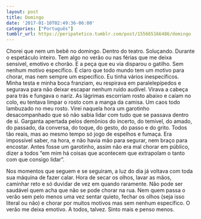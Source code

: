 ```yaml
---
layout: post
title: Domingo
date: '2017-01-10T02:49:36-06:00'
categories: ["Português"]
tumblr_url: https://peripatetico.tumblr.com/post/155665166486/domingo
---
```

Chorei que nem um bebê no domingo. Dentro do teatro. Soluçando. Durante o espetáculo inteiro. Tem algo no verão ou nas férias que me deixa sensível, emotivo e chorão. E a peça que eu via disparou o gatilho. Sem nenhum motivo específico. É claro que todo mundo tem um motivo para chorar, mas nem sempre um específico. Eu tinha vários inespecíficos. Minha testa e minha boca franziam, eu respirava em paralelepípedos e segurava para não deixar escapar nenhum ruído audível. Virava a cabeça para trás e fungava o nariz. As lágrimas escorriam rosto abaixo e caíam no colo, eu tentava limpar o rosto com a manga da camisa. Um caos todo lambuzado no meu rosto. Virei naquela hora um garotinho desacompanhado que só não sabia lidar com tudo que se passava dentro de si. Garganta apertada pelos demônios do incerto, do temível, do amado, do passado, da conversa, do toque, do gesto, do passo e do grito. Todos tão reais, mas ao mesmo tempo só jogo de espelhos e fumaça. Era impossível saber, na hora, e não havia mão para segurar, nem braço para encostar. Antes fosse um garotinho, assim não era mal chorar em público, dizer a todos “em mim há coisas que acontecem que extrapolam o tanto com que consigo lidar”.

Nos momentos que seguem e se seguiram, a luz do dia já voltava com toda sua máquina de fazer calar. Hora de secar os olhos, lavar as mãos, caminhar reto e só duvidar de vez em quando raramente. Não pode ser saudável quem acha que não se pode chorar na rua. Nem quem passa o verão sem pelo menos uma vez sentar quieto, fechar os olhos (seja isso literal ou não) e chorar por muitos motivos mas sem nenhum específico. O verão me deixa emotivo. A todos, talvez. Sinto mais e penso menos.

